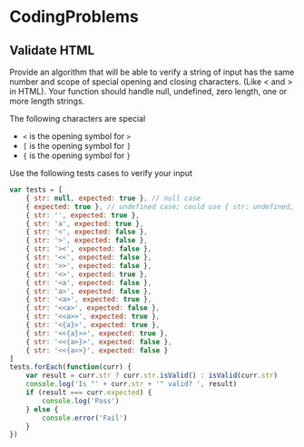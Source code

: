 # CodingProblems

## Validate HTML

Provide an algorithm that will be able to verify a string of input has the same number and scope of special opening and closing characters. (Like &lt; and &gt; in HTML). Your function should handle null, undefined, zero length, one or more length strings.

The following characters are special

-   `<` is the opening symbol for `>`
-   `[` is the opening symbol for `]`
-   `{` is the opening symbol for `}`

Use the following tests cases to verify your input

```javascript
var tests = [
	{ str: null, expected: true }, // null case
	{ expected: true }, // undefined case; could use { str: undefined, expected: true }
	{ str: '', expected: true },
	{ str: 'a', expected: true },
	{ str: '<', expected: false },
	{ str: '>', expected: false },
	{ str: '><', expected: false },
	{ str: '<<', expected: false },
	{ str: '>>', expected: false },
	{ str: '<>', expected: true },
	{ str: '<a', expected: false },
	{ str: 'a>', expected: false },
	{ str: '<a>', expected: true },
	{ str: '<<a>', expected: false },
	{ str: '<<a>>', expected: true },
	{ str: '<{a}>', expected: true },
	{ str: '<<{a}>>', expected: true },
	{ str: '<<{a>}>', expected: false },
	{ str: '<<{a>>}', expected: false }
]
tests.forEach(function(curr) {
	var result = curr.str ? curr.str.isValid() : isValid(curr.str)
	console.log('Is "' + curr.str + '" valid? ', result)
	if (result === curr.expected) {
		console.log('Pass')
	} else {
		console.error('Fail')
	}
})
```

